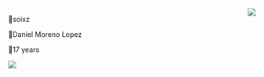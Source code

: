<img align="right" src="https://visitor-badge.laobi.icu/badge?page_id=soixz.soixz" />

🔹soixz

🔹Daniel Moreno Lopez

🔹17 years


<img src="https://skillicons.dev/icons?i=html,css,javascript,typescript,figma,react,tailwind,nextjs,express,nodejs,mongodb,git,java" />
